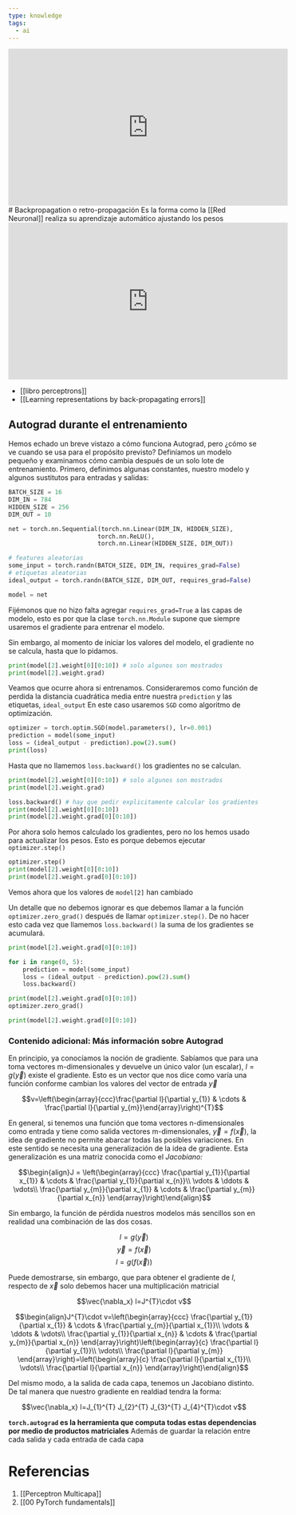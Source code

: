 ```yaml
---
type: knowledge
tags:
  - ai
---
```

<iframe width="560" height="315" src="https://www.youtube.com/embed/eNIqz_noix8?si=aZxEho98aiFDlvfM" title="YouTube video player" frameborder="0" allow="accelerometer; autoplay; clipboard-write; encrypted-media; gyroscope; picture-in-picture; web-share" allowfullscreen></iframe>
# Backpropagation o retro-propagación
Es la forma como la [[Red Neuronal]] realiza su aprendizaje automático ajustando los pesos

<iframe width="560" height="315" src="https://www.youtube.com/embed/M5QHwkkHgAA?si=Vp81fuHutw25IafX" title="YouTube video player" frameborder="0" allow="accelerometer; autoplay; clipboard-write; encrypted-media; gyroscope; picture-in-picture; web-share" allowfullscreen></iframe>

- [[libro perceptrons]] 
- [[Learning representations by back-propagating errors]]

## Autograd durante el entrenamiento
Hemos echado un breve vistazo a cómo funciona Autograd, pero ¿cómo se ve cuando se usa para el propósito previsto? Definíamos un modelo pequeño y examinamos cómo cambia después de un solo lote de entrenamiento. Primero, definimos algunas constantes, nuestro modelo y algunos sustitutos para entradas y salidas:
```python
BATCH_SIZE = 16
DIM_IN = 784
HIDDEN_SIZE = 256
DIM_OUT = 10

net = torch.nn.Sequential(torch.nn.Linear(DIM_IN, HIDDEN_SIZE),
						 torch.nn.ReLU(),
						 torch.nn.Linear(HIDDEN_SIZE, DIM_OUT))

# features aleatorias
some_input = torch.randn(BATCH_SIZE, DIM_IN, requires_grad=False)
# etiquetas aleatorias
ideal_output = torch.randn(BATCH_SIZE, DIM_OUT, requires_grad=False)

model = net
```

Fijémonos que no hizo falta agregar `requires_grad=True` a las capas de modelo, esto es por que la clase `torch.nn.Module` supone que siempre usaremos el gradiente para entrenar el modelo.

Sin embargo, al momento de iniciar los valores del modelo, el gradiente no se calcula, hasta que lo pidamos.

```python
print(model[2].weight[0][0:10]) # solo algunos son mostrados
print(model[2].weight.grad)
```

Veamos que ocurre ahora si entrenamos.
Consideraremos como función de perdida la distancia cuadrática media entre nuestra `prediction` y las etiquetas, `ideal_output` En este caso usaremos `SGD` como algoritmo de optimización.

 ```python
 optimizer = torch.optim.SGD(model.parameters(), lr=0.001)
 prediction = model(some_input)
 loss = (ideal_output - prediction).pow(2).sum()
 print(loss)
 ```
 
Hasta que no llamemos `loss.backward()` los gradientes no se calculan.
```python
print(model[2].weight[0][0:10]) # solo algunos son mostrados
print(model[2].weight.grad)

loss.backward() # hay que pedir explicitamente calcular los gradientes
print(model[2].weight[0][0:10])
print(model[2].weight.grad[0][0:10])
```

Por ahora solo hemos calculado los gradientes, pero no los hemos usado para actualizar los pesos. Esto es porque debemos ejecutar `optimizer.step()`

```python
optimizer.step()
print(model[2].weight[0][0:10])
print(model[2].weight.grad[0][0:10])
```

Vemos ahora que los valores de `model[2]` han cambiado

Un detalle que no debemos ignorar es que debemos llamar a la función `optimizer.zero_grad()` después de llamar `optimizer.step()`. De no hacer esto cada vez que llamemos `loss.backward()` la suma de los gradientes se acumulará.

```python
print(model[2].weight.grad[0][0:10])

for i in range(0, 5):
	prediction = model(some_input)
	loss = (ideal_output - prediction).pow(2).sum()
	loss.backward()

print(model[2].weight.grad[0][0:10])
optimizer.zero_grad()

print(model[2].weight.grad[0][0:10])
```


### Contenido adicional: Más información sobre Autograd

En principio, ya conocíamos la noción de gradiente. Sabíamos que para una toma vectores m-dimensionales y devuelve un único valor (un escalar), $l=g\left(\vec{y}\right)$ existe el gradiente. Esto es un vector que nos dice como varía una función conforme cambian los valores del vector de entrada $\vec{y}$ 


$$v=\left(\begin{array}{ccc}\frac{\partial l}{\partial y_{1}} & \cdots & \frac{\partial l}{\partial y_{m}}\end{array}\right)^{T}$$

En general, si tenemos una función que toma vectores n-dimensionales como entrada y tiene como salida vectores m-dimensionales, $\vec{y}=f(\vec{x})$, la idea de gradiente no permite abarcar todas las posibles variaciones. En este sentido se necesita una generalización de la idea de gradiente. Esta generalización es una matriz conocida como el *Jacobiano:*

$$\begin{align}J
     =
     \left(\begin{array}{ccc}
     \frac{\partial y_{1}}{\partial x_{1}} & \cdots & \frac{\partial y_{1}}{\partial x_{n}}\\
     \vdots & \ddots & \vdots\\
     \frac{\partial y_{m}}{\partial x_{1}} & \cdots & \frac{\partial y_{m}}{\partial x_{n}}
     \end{array}\right)\end{align}$$

Sin embargo, la función de pérdida nuestros modelos más sencillos son en realidad una combinación de las dos cosas. 

$$l=g\left(\vec{y}\right)$$
$$\vec{y}=f(\vec{x})$$
$$l=g\left(f(\vec{x})\right)$$

Puede demostrarse, sin embargo, que para obtener el gradiente de $l$, respecto de $\vec{x}$ solo debemos hacer una multiplicación matricial

$$\vec{\nabla_x} l=J^{T}\cdot v$$

$$\begin{align}J^{T}\cdot v=\left(\begin{array}{ccc}
   \frac{\partial y_{1}}{\partial x_{1}} & \cdots & \frac{\partial y_{m}}{\partial x_{1}}\\
   \vdots & \ddots & \vdots\\
   \frac{\partial y_{1}}{\partial x_{n}} & \cdots & \frac{\partial y_{m}}{\partial x_{n}}
   \end{array}\right)\left(\begin{array}{c}
   \frac{\partial l}{\partial y_{1}}\\
   \vdots\\
   \frac{\partial l}{\partial y_{m}}
   \end{array}\right)=\left(\begin{array}{c}
   \frac{\partial l}{\partial x_{1}}\\
   \vdots\\
   \frac{\partial l}{\partial x_{n}}
   \end{array}\right)\end{align}$$

Del mismo modo, a la salida de cada capa, tenemos un Jacobiano distinto. De tal manera que nuestro gradiente en realdiad tendra la forma:

$$\vec{\nabla_x} l=J_{1}^{T} J_{2}^{T} J_{3}^{T} J_{4}^{T}\cdot v$$


**``torch.autograd`` es la herramienta que computa todas estas dependencias por medio de productos matriciales** Además de guardar la relación entre cada salida y cada entrada de cada capa


# Referencias
1. [[Perceptron Multicapa]]
2. [[00 PyTorch fundamentals]]



